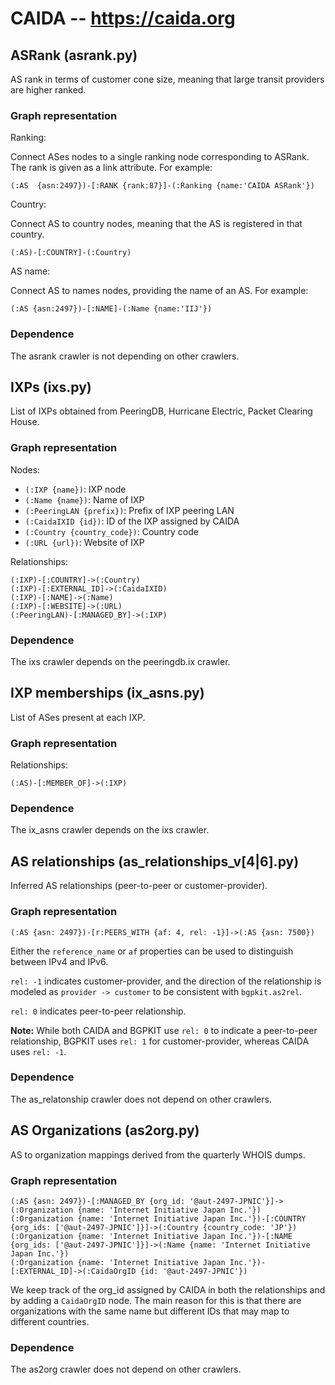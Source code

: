 # CAIDA -- https://caida.org

## ASRank (asrank.py)

AS rank in terms of customer cone size, meaning that large transit providers are
higher ranked.

### Graph representation

Ranking:

Connect ASes nodes to a single ranking node corresponding to ASRank. The rank is
given as a link attribute.
For example:

```cypher
(:AS  {asn:2497})-[:RANK {rank:87}]-(:Ranking {name:'CAIDA ASRank'})
```

Country:

Connect AS to country nodes, meaning that the AS is registered in that country.

```cypher
(:AS)-[:COUNTRY]-(:Country)
```

AS name:

Connect AS to names nodes, providing the name of an AS.
For example:

```cypher
(:AS {asn:2497})-[:NAME]-(:Name {name:'IIJ'})
```

### Dependence

The asrank crawler is not depending on other crawlers.

## IXPs (ixs.py)

List of IXPs obtained from PeeringDB, Hurricane Electric, Packet Clearing House.

### Graph representation

Nodes:

- `(:IXP {name})`: IXP node
- `(:Name {name})`: Name of IXP
- `(:PeeringLAN {prefix})`: Prefix of IXP peering LAN
- `(:CaidaIXID {id})`: ID of the IXP assigned by CAIDA
- `(:Country {country_code})`: Country code
- `(:URL {url})`: Website of IXP

Relationships:

```Cypher
(:IXP)-[:COUNTRY]->(:Country)
(:IXP)-[:EXTERNAL_ID]->(:CaidaIXID)
(:IXP)-[:NAME]->(:Name)
(:IXP)-[:WEBSITE]->(:URL)
(:PeeringLAN)-[:MANAGED_BY]->(:IXP)
```

### Dependence

The ixs crawler depends on the peeringdb.ix crawler.

## IXP memberships (ix_asns.py)

List of ASes present at each IXP.

### Graph representation

Relationships:

```cypher
(:AS)-[:MEMBER_OF]->(:IXP)
```

### Dependence

The ix_asns crawler depends on the ixs crawler.

## AS relationships (as_relationships_v[4|6].py)

Inferred AS relationships (peer-to-peer or customer-provider).

### Graph representation

```cypher
(:AS {asn: 2497})-[r:PEERS_WITH {af: 4, rel: -1}]->(:AS {asn: 7500})
```

Either the `reference_name` or `af` properties can be used to distinguish between IPv4
and IPv6.

`rel: -1` indicates customer-provider, and the direction of the relationship is modeled
as `provider -> customer` to be consistent with `bgpkit.as2rel`.

`rel: 0` indicates peer-to-peer relationship.

**Note:** While both CAIDA and BGPKIT use `rel: 0` to indicate a peer-to-peer
relationship, BGPKIT uses `rel: 1` for customer-provider, whereas CAIDA uses `rel: -1`.

### Dependence

The as_relatonship crawler does not depend on other crawlers.

## AS Organizations (as2org.py)

AS to organization mappings derived from the quarterly WHOIS dumps.

### Graph representation

```cypher
(:AS {asn: 2497})-[:MANAGED_BY {org_id: '@aut-2497-JPNIC'}]->(:Organization {name: 'Internet Initiative Japan Inc.'})
(:Organization {name: 'Internet Initiative Japan Inc.'})-[:COUNTRY {org_ids: ['@aut-2497-JPNIC']}]->(:Country {country_code: 'JP'})
(:Organization {name: 'Internet Initiative Japan Inc.'})-[:NAME {org_ids: ['@aut-2497-JPNIC']}]->(:Name {name: 'Internet Initiative Japan Inc.'})
(:Organization {name: 'Internet Initiative Japan Inc.'})-[:EXTERNAL_ID]->(:CaidaOrgID {id: '@aut-2497-JPNIC'})
```

We keep track of the org_id assigned by CAIDA in both the relationships and by adding a
`CaidaOrgID` node. The main reason for this is that there are organizations with the
same name but different IDs that may map to different countries.

### Dependence

The as2org crawler does not depend on other crawlers.
